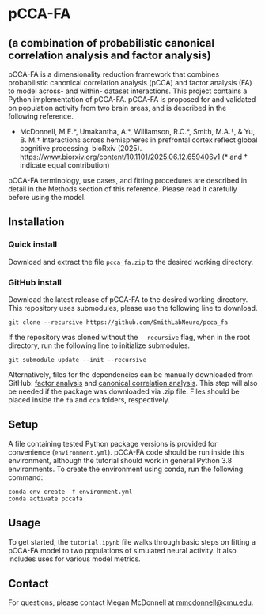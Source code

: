 # pCCA-FA 
## (a combination of probabilistic canonical correlation analysis and factor analysis)

pCCA-FA is a dimensionality reduction framework that combines probabilistic canonical correlation analysis (pCCA) and factor analysis (FA) to model across- and within- dataset interactions. This project contains a Python implementation of pCCA-FA. pCCA-FA is proposed for and validated on population activity from two brain areas, and is described in the following reference. 

- McDonnell, M.E.&ast;, Umakantha, A.&ast;, Williamson, R.C.&ast;, Smith, M.A.&dagger;, & Yu, B. M.&dagger; Interactions across hemispheres in prefrontal cortex reflect global cognitive processing. bioRxiv (2025). <https://www.biorxiv.org/content/10.1101/2025.06.12.659406v1> (&ast; and &dagger; indicate equal contribution)

pCCA-FA terminology, use cases, and fitting procedures are described in detail in the Methods section of this reference. Please read it carefully before using the model.

## Installation

### Quick install

Download and extract the file `pcca_fa.zip` to the desired working directory.

### GitHub install

Download the latest release of pCCA-FA to the desired working directory. This repository uses submodules, please use the following line to download.
```
git clone --recursive https://github.com/SmithLabNeuro/pcca_fa
```
If the repository was cloned without the `--recursive` flag, when in the root directory, run the following line to initialize submodules.
```
git submodule update --init --recursive
```
Alternatively, files for the dependencies can be manually downloaded from GitHub: [factor analysis](https://github.com/meganmcd13/fa) and [canonical correlation analysis](https://github.com/meganmcd13/cca). This step will also be needed if the package was downloaded via .zip file. Files should be placed inside the `fa` and `cca` folders, respectively.

## Setup

A file containing tested Python package versions is provided for convenience (`environment.yml`). pCCA-FA code should be run inside this environment, although the tutorial should work in general Python 3.8 environments. To create the environment using conda, run the following command:

```
conda env create -f environment.yml
conda activate pccafa
```

## Usage

To get started, the `tutorial.ipynb` file walks through basic steps on fitting a pCCA-FA model to two populations of simulated neural activity. It also includes uses for various model metrics.

## Contact

For questions, please contact Megan McDonnell at <mmcdonnell@cmu.edu>.
